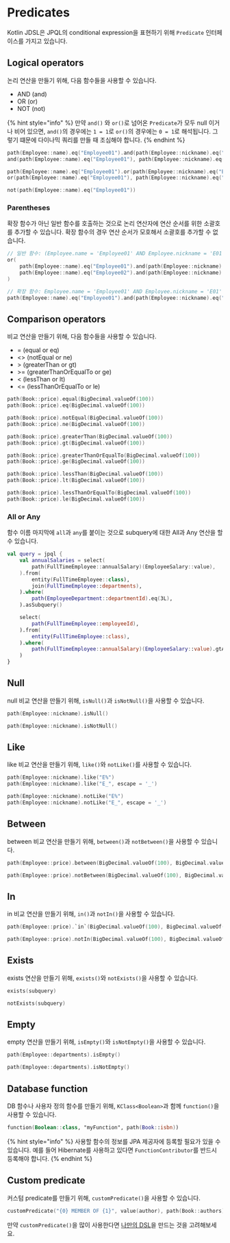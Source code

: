 # Predicates

Kotlin JDSL은 JPQL의 conditional expression을 표현하기 위해 `Predicate` 인터페이스를 가지고 있습니다.

## Logical operators

논리 연산을 만들기 위해, 다음 함수들을 사용할 수 있습니다.

* AND (and)
* OR (or)
* NOT (not)

{% hint style="info" %}
만약 `and()` 와 `or()`로 넘어온 `Predicate`가 모두 null 이거나 비어 있으면, `and()`의 경우에는 `1 = 1`로 `or()`의 경우에는 `0 = 1`로 해석됩니다.
그렇기 떄문에 다이나믹 쿼리를 만들 때 조심해야 합니다.
{% endhint %}

```kotlin
path(Employee::name).eq("Employee01").and(path(Employee::nickname).eq("E01"))
and(path(Employee::name).eq("Employee01"), path(Employee::nickname).eq("E01"))

path(Employee::name).eq("Employee01").or(path(Employee::nickname).eq("E01"))
or(path(Employee::name).eq("Employee01"), path(Employee::nickname).eq("E01"))

not(path(Employee::name).eq("Employee01"))
```

### Parentheses

확장 함수가 아닌 일반 함수를 호출하는 것으로 논리 연산자에 연산 순서를 위한 소괄호를 추가할 수 있습니다.
확장 함수의 경우 연산 순서가 모호해서 소괄호를 추가할 수 없습니다.

```kotlin
// 일반 함수: (Employee.name = 'Employee01' AND Employee.nickname = 'E01') or (Employee.name = 'Employee02' AND Employee.nickname = 'E02')
or(
    path(Employee::name).eq("Employee01").and(path(Employee::nickname).eq("E01")),
    path(Employee::name).eq("Employee02").and(path(Employee::nickname).eq("E02")),
)

// 확장 함수: Employee.name = 'Employee01' AND Employee.nickname = 'E01' or Employee.name = 'Employee02' AND Employee.nickname = 'E02'
path(Employee::name).eq("Employee01").and(path(Employee::nickname).eq("E01")).or(path(Employee::name).eq("Employee02").and(path(Employee::nickname).eq("E02")))
```

## Comparison operators

비교 연산을 만들기 위해, 다음 함수들을 사용할 수 있습니다.

* \= (equal or eq)
* <> (notEqual or ne)
* \> (greaterThan or gt)
* \>= (greaterThanOrEqualTo or ge)
* < (lessThan or lt)
* <= (lessThanOrEqualTo or le)

```kotlin
path(Book::price).equal(BigDecimal.valueOf(100))
path(Book::price).eq(BigDecimal.valueOf(100))

path(Book::price).notEqual(BigDecimal.valueOf(100))
path(Book::price).ne(BigDecimal.valueOf(100))

path(Book::price).greaterThan(BigDecimal.valueOf(100))
path(Book::price).gt(BigDecimal.valueOf(100))

path(Book::price).greaterThanOrEqualTo(BigDecimal.valueOf(100))
path(Book::price).ge(BigDecimal.valueOf(100))

path(Book::price).lessThan(BigDecimal.valueOf(100))
path(Book::price).lt(BigDecimal.valueOf(100))

path(Book::price).lessThanOrEqualTo(BigDecimal.valueOf(100))
path(Book::price).le(BigDecimal.valueOf(100))
```

### All or Any

함수 이름 마지막에 `all`과 `any`를 붙이는 것으로 subquery에 대한 All과 Any 연산을 할 수 있습니다.

```kotlin
val query = jpql {
    val annualSalaries = select(
        path(FullTimeEmployee::annualSalary)(EmployeeSalary::value),
    ).from(
        entity(FullTimeEmployee::class),
        join(FullTimeEmployee::departments),
    ).where(
        path(EmployeeDepartment::departmentId).eq(3L),
    ).asSubquery()

    select(
        path(FullTimeEmployee::employeeId),
    ).from(
        entity(FullTimeEmployee::class),
    ).where(
        path(FullTimeEmployee::annualSalary)(EmployeeSalary::value).gtAll(annualSalaries),
    )
}
```

## Null

null 비교 연산을 만들기 위해, `isNull()`과 `isNotNull()`을 사용할 수 있습니다.

```kotlin
path(Employee::nickname).isNull()

path(Employee::nickname).isNotNull()
```

## Like

like 비교 연산을 만들기 위해, `like()`와 `notLike()`를 사용할 수 있습니다.

```kotlin
path(Employee::nickname).like("E%")
path(Employee::nickname).like("E_", escape = '_')

path(Employee::nickname).notLike("E%")
path(Employee::nickname).notLike("E_", escape = '_')
```

## Between

between 비교 연산을 만들기 위해, `between()`과 `notBetween()`을 사용할 수 있습니다.

```kotlin
path(Employee::price).between(BigDecimal.valueOf(100), BigDecimal.valueOf(200))

path(Employee::price).notBetween(BigDecimal.valueOf(100), BigDecimal.valueOf(200))
```

## In

in 비교 연산을 만들기 위해, `in()`과 `notIn()`을 사용할 수 있습니다.

```kotlin
path(Employee::price).`in`(BigDecimal.valueOf(100), BigDecimal.valueOf(200))

path(Employee::price).notIn(BigDecimal.valueOf(100), BigDecimal.valueOf(200))
```

## Exists

exists 연산을 만들기 위해, `exists()`와 `notExists()`을 사용할 수 있습니다.

```kotlin
exists(subquery)

notExists(subquery)
```

## Empty

empty 연산을 만들기 위해, `isEmpty()`와 `isNotEmpty()`을 사용할 수 있습니다.

```kotlin
path(Employee::departments).isEmpty()

path(Employee::departments).isNotEmpty()
```

## Database function

DB 함수나 사용자 정의 함수를 만들기 위해, `KClass<Boolean>`과 함께 `function()`을 사용할 수 있습니다.

```kotlin
function(Boolean::class, "myFunction", path(Book::isbn))
```

{% hint style="info" %}
사용할 함수의 정보를 JPA 제공자에 등록할 필요가 있을 수 있습니다.
예를 들어 Hibernate를 사용하고 있다면 `FunctionContributor`를 반드시 등록해야 합니다.
{% endhint %}

## Custom predicate

커스텀 predicate를 만들기 위해, `customPredicate()`을 사용할 수 있습니다.

```kotlin
customPredicate("{0} MEMBER OF {1}", value(author), path(Book::authors))
```

만약 `customPredicate()`을 많이 사용한다면 [나만의 DSL](custom-dsl.md)을 만드는 것을 고려해보세요.
